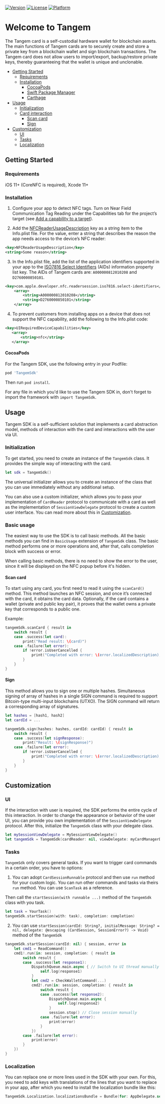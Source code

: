 [![Version](https://img.shields.io/cocoapods/v/TangemSdk.svg?style=flat)](https://cocoapods.org/pods/TangemSdk)
[![License](https://img.shields.io/cocoapods/l/TangemSdk.svg?style=flat)](https://cocoapods.org/pods/TangemSdk)
[![Platform](https://img.shields.io/cocoapods/p/TangemSdk.svg?style=flat)](https://cocoapods.org/pods/TangemSdk)

# Welcome to Tangem

The Tangem card is a self-custodial hardware wallet for blockchain assets. The main functions of Tangem cards are to securely create and store a private key from a blockchain wallet and sign blockchain transactions. The Tangem card does not allow users to import/export, backup/restore private keys, thereby guaranteeing that the wallet is unique and unclonable. 

- [Getting Started](#getting-started)
	- [Requirements](#requirements)
	- [Installation](#installation)
		- [CocoaPods](#cocoapods)
		- [Swift Package Manager](#swift-package-manager)
		- [Carthage](#carthage)
- [Usage](#usage)
	- [Initialization](#initialization)
	- [Card interaction](#card-interaction)
		- [Scan card](#scan-card)
		- [Sign](#sign)
- [Customization](#customization)
	- [UI](#ui)
	- [Tasks](#tasks)
	- [Localization](#localization)


## Getting Started

### Requirements
iOS 11+ (CoreNFC is required), Xcode 11+

### Installation

1) Configure your app to detect NFC tags. Turn on Near Field Communication Tag Reading under the Capabilities tab for the project’s target (see [Add a capability to a target](https://help.apple.com/xcode/mac/current/#/dev88ff319e7)).

2) Add the [NFCReaderUsageDescription](https://developer.apple.com/documentation/bundleresources/information_property_list/nfcreaderusagedescription) key as a string item to the Info.plist file. For the value, enter a string that describes the reason the app needs access to the device’s NFC reader: 
```xml
<key>NFCReaderUsageDescription</key>
<string>Some reason</string>
```

3) In the Info.plist file, add the list of the application identifiers supported in your app to the [ISO7816 Select Identifiers](https://developer.apple.com/documentation/bundleresources/information_property_list/select-identifiers) (AIDs) information property list key. The AIDs of Tangem cards are: `A000000812010208` and `D2760000850101`.

```xml
<key>com.apple.developer.nfc.readersession.iso7816.select-identifiers</key>
    <array>
        <string>A000000812010208</string>
        <string>D2760000850101</string>
    </array>
```

4) To prevent customers from installing apps on a device that does not support the NFC capability, add the following to the Info.plist code:

 ```xml
<key>UIRequiredDeviceCapabilities</key>
    <array>
        <string>nfc</string>
    </array>
```

#### CocoaPods

For the Tangem SDK, use the following entry in your Podfile:

```rb
pod 'TangemSdk'
```

Then run `pod install`.

For any file in which you'd like to use the Tangem SDK in, don't forget to
import the framework with `import TangemSdk`.

## Usage

Tangem SDK is a self-sufficient solution that implements a card abstraction model, methods of interaction with the card and interactions with the user via UI.

### Initialization
To get started, you need to create an instance of the `TangemSdk` class. It provides the simple way of interacting with the card.

```swift
let sdk = TangemSdk()
```

The universal initializer allows you to create an instance of the class that you can use immediately without any additional setup. 

You can also use a custom initializer, which allows you to pass your implementation of `CardReader` protocol to communicate with a card as well as the implementation of `SessionViewDelegate` protocol to create a custom user interface.
You can read more about this in [Customization](#сustomization).

### Basic usage
The easiest way to use the SDK is to call basic methods. All the basic methods you can find in `BasicUsage` extension of `TangemSdk` class. The basic method performs one or more operations and, after that, calls completion block with success or error.

When calling basic methods, there is no need to show the error to the user, since it will be displayed on the NFC popup before it's hidden.

#### Scan card 
To start using any card, you first need to read it using the  `scanCard()` method. This method launches an NFC session, and once it’s connected with the card, it obtains the card data. Optionally, if the card contains a wallet (private and public key pair), it proves that the wallet owns a private key that corresponds to a public one.

Example:

```swift
tangemSdk.scanCard { result in
    switch result {
    case .success(let card):
        print("Read result: \(card)")
    case .failure(let error):
        if !error.isUserCancelled {
            print("Completed with error: \(error.localizedDescription), details: \(error)")
        }
    }
}
```

#### Sign
This method allows you to sign one or multiple hashes. Simultaneous signing of array of hashes in a single SIGN command is required to support Bitcoin-type multi-input blockchains (UTXO). The SIGN command will return a corresponding array of signatures.

```swift
let hashes = [hash1, hash2]
let cardId = ...

tangemSdk.sign(hashes: hashes, cardId: cardId) { result in
    switch result {
    case .success(let signResponse):
        print("Result: \(signResponse)")
    case .failure(let error):
        if !error.isUserCancelled {
            print("Completed with error: \(error.localizedDescription), details: \(error)")
        }
    }
}
```

## Customization
### UI
If the interaction with user is required, the SDK performs the entire cycle of this interaction. In order to change the appearance or behavior of the user UI, you can provide you own implementation of the `SessionViewDelegate` protocol. After this, initialize the `TangemSdk` class with your delegate class.

```swift
let mySessionViewDelegate = MySessionViewDelegate()
let tangemSdk = TangemSdk(cardReader: nil, viewDelegate: myCardManagerDelegate)
```

### Tasks
`TangemSdk` only covers general tasks. If you want to trigger card commands in a certain order, you have to options:

1) You can adopt `CardSessionRunnable` protocol and then use `run` method for your custom logic. You can run other commands and tasks via theirs `run` method.  You can use `ScanTask` as a reference.

Then call the `startSession(with runnable ...)` method of the `TangemSdk` class with you task.

```swift
let task = YourTask()
tangemSdk.startSession(with: task), completion: completion)
```

2) You can use `startSession(cardId: String?, initialMessage: String? = nil, delegate: @escaping (CardSession, SessionError?) -> Void)` method of the  `TangemSdk`

```swift
tangemSdk.startSession(cardId: nil) { session, error in
    let cmd1 = ReadCommand()
    cmd1!.run(in: session, completion: { result in
        switch result {
        case .success(let response1):
            DispatchQueue.main.async { // Switch to UI thread manually
                self.log(response1)
            }
            let cmd2 = CheckWalletCommand(...)
            cmd2!.run(in: session, completion: { result in
                switch result {
                case .success(let response2):
                    DispatchQueue.main.async {
                        self.log(response2)
                    }
                    session.stop() // Close session manually
                case .failure(let error):
                    print(error)
                }
            })
        case .failure(let error):
            print(error)
        }
    })
}
```

### Localization
You can replace one or more lines used in the SDK with your own. For this, you need to add keys with translations of the lines that you want to replace in your app, after which you need to install the localization bundle like this:
```swift
TangemSdk.Localization.localizationsBundle = Bundle(for: AppDelegate.self)
````
